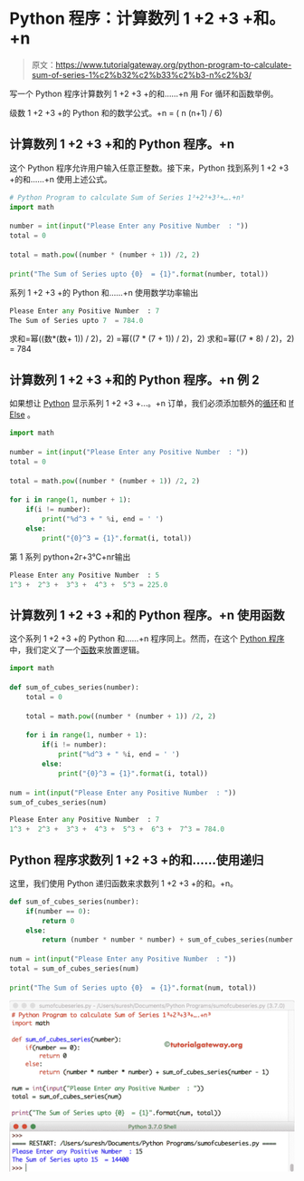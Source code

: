 # Python 程序：计算数列 1 +2 +3 +和。+n

> 原文：<https://www.tutorialgateway.org/python-program-to-calculate-sum-of-series-1%c2%b32%c2%b33%c2%b3-n%c2%b3/>

写一个 Python 程序计算数列 1 +2 +3 +的和……+n 用 For 循环和函数举例。

级数 1 +2 +3 +的 Python 和的数学公式。+n = ( n (n+1) / 6)

## 计算数列 1 +2 +3 +和的 Python 程序。+n

这个 Python 程序允许用户输入任意正整数。接下来，Python 找到系列 1 +2 +3 +的和……+n 使用上述公式。

```py
# Python Program to calculate Sum of Series 1³+2³+3³+….+n³
import math 

number = int(input("Please Enter any Positive Number  : "))
total = 0

total = math.pow((number * (number + 1)) /2, 2)

print("The Sum of Series upto {0}  = {1}".format(number, total))
```

系列 1 +2 +3 +的 Python 和……+n 使用数学功率输出

```py
Please Enter any Positive Number  : 7
The Sum of Series upto 7  = 784.0
```

求和=幂((数*(数+ 1)) / 2)，2)
=幂((7 * (7 + 1)) / 2)，2)
求和=幂((7 * 8) / 2)，2) = 784

## 计算数列 1 +2 +3 +和的 Python 程序。+n 例 2

如果想让 [Python](https://www.tutorialgateway.org/python-tutorial/) 显示系列 1 +2 +3 +…。+n 订单，我们必须添加额外的[循环](https://www.tutorialgateway.org/python-for-loop/)和 [If Else](https://www.tutorialgateway.org/python-if-else/) 。

```py
import math 

number = int(input("Please Enter any Positive Number  : "))
total = 0

total = math.pow((number * (number + 1)) /2, 2)

for i in range(1, number + 1):
    if(i != number):
        print("%d^3 + " %i, end = ' ')
    else:
        print("{0}^3 = {1}".format(i, total))
```

第 1 系列 python+2г+3℃+nг输出

```py
Please Enter any Positive Number  : 5
1^3 +  2^3 +  3^3 +  4^3 +  5^3 = 225.0
```

## 计算数列 1 +2 +3 +和的 Python 程序。+n 使用函数

这个系列 1 +2 +3 +的 Python 和……+n 程序同上。然而，在这个 [Python 程序](https://www.tutorialgateway.org/python-programming-examples/)中，我们定义了一个[函数](https://www.tutorialgateway.org/functions-in-python/)来放置逻辑。

```py
import math 

def sum_of_cubes_series(number):
    total = 0

    total = math.pow((number * (number + 1)) /2, 2)

    for i in range(1, number + 1):
        if(i != number):
            print("%d^3 + " %i, end = ' ')
        else:
            print("{0}^3 = {1}".format(i, total))

num = int(input("Please Enter any Positive Number  : "))
sum_of_cubes_series(num)
```

```py
Please Enter any Positive Number  : 7
1^3 +  2^3 +  3^3 +  4^3 +  5^3 +  6^3 +  7^3 = 784.0
```

## Python 程序求数列 1 +2 +3 +的和……使用递归

这里，我们使用 Python 递归函数来求数列 1 +2 +3 +的和。+n。

```py
def sum_of_cubes_series(number):
    if(number == 0):
        return 0
    else:
        return (number * number * number) + sum_of_cubes_series(number - 1)

num = int(input("Please Enter any Positive Number  : "))
total = sum_of_cubes_series(num)

print("The Sum of Series upto {0}  = {1}".format(num, total))
```

![Python Program to calculate Sum of Series 1³+2³+3³+….+n³ 4](img/3defff1ffcdc74ff899b66c2d5f893a6.png)